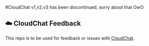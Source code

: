 #CloudChat v1,v2,v3 has been discontinued, sorry about that OwO
## ☁️ CloudChat Feedback

This repo is to be used for feedback or issues with [CloudChat](https://cloudchat.xyz).
